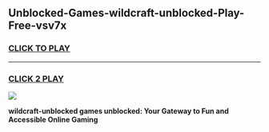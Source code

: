 
## Unblocked-Games-wildcraft-unblocked-Play-Free-vsv7x
<h3>
<a href="https://premium76.site?title=wildcraft-unblocked&ref=10A">CLICK TO PLAY</a></h3>
<hr>

<h3>
<a href="https://premium76.site?title=wildcraft-unblocked&ref=10A">CLICK 2 PLAY</a>
  
</h3>

<a href="https://premium76.site?title=wildcraft-unblocked&ref=10A"><img src="https://clearcache.store/games.png"></a>


**wildcraft-unblocked games unblocked: Your Gateway to Fun and Accessible Online Gaming**
